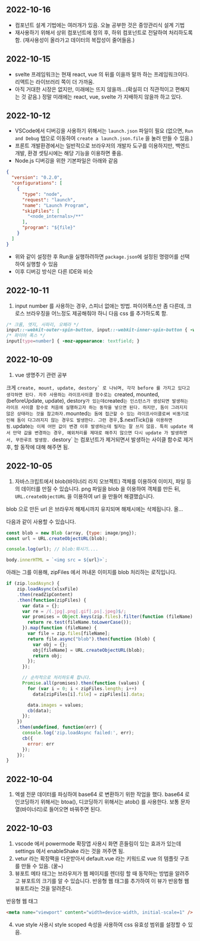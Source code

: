 ## 2022-10-16

- 컴포넌트 설계 기법에는 여러개가 있음. 오늘 공부한 것은 중앙관리식 설계 기법
- 재사용하기 위해서 상위 컴포넌트에 정의 후, 하위 컴포넌트로 전달하여 처리하도록 함. (재사용성이 올라가고 데이터의 복잡성이 줄어들음.)

## 2022-10-15

- svelte 프레임워크는 현재 react, vue 의 뒤를 이을까 말까 하는 프레임워크이다. 리액트는 라이브러리 쪽이 더 가까움.
- 아직 거대한 시장은 없지만, 미래에는 뜨지 않을까...(확실히 더 직관적이고 편해지는 것 같음.) 정말 미래에는 react, vue, svelte 가 지배하지 않을까 하고 있다.

## 2022-10-12

- VSCode에서 디버깅을 사용하기 위해서는 `launch.json` 파일이 필요 (없으면, `Run and Debug` 탭으로 이동하여 `create a launch.json.file` 을 눌러 만들 수 있음.)
- 프론트 개발환경에서는 일반적으로 브라우저의 개발자 도구를 이용하지만, 백엔드 개발, 환경 셋팅시에는 해당 기능을 이용하면 좋음.
- Node.js 디버깅을 위한 기본파일은 아래와 같음
```json
{
  "version": "0.2.0",
  "configurations": [
    {
      "type": "node",
      "request": "launch",
      "name": "Launch Program",
      "skipFiles": [
        "<node_internals>/**"
      ],
      "program": "${file}"
    }
  ]
}
```
- 위와 같이 설정한 후 Run을 실행하려하면 `package.json`에 설정된 명령어를 선택하여 실행할 수 있음
- 이후 디버깅 방식은 다른 IDE와 비슷

## 2022-10-11

1. input number 를 사용하는 경우, 스피너 없애는 방법. 파이어폭스만 좀 다른데, 크로스 브라우징을 어느정도 제공해줘야 하니 다음 css 를 추가하도록 함.

```css
/* 크롬, 엣지, 사파리, 오페라 */
input::-webkit-outer-spin-button, input::-webkit-inner-spin-button { -webkit-appearance: none; margin: 0; }
/* 파이어 폭스 */
input[type=number] { -moz-appearance: textfield; }
```

## 2022-10-09

1. vue 생명주기 관련 공부

크게 ``create, mount, update, destory` 로 나뉘며, 각각 before 를 가지고 있다고 생각하면 된다.
자주 사용하는 라이프사이클 함수로는 ``created, mounted, (beforeUpdate, update), destory` 가 있는데
`created` 는 인스턴스가 생성되면 발생하는 라이프 사이클 함수로 처음에 실행하고자 하는 동작을 넣으면 된다. 하지만, 돔이 그려지지 않은 상태라는 것을 참고하자.
`mounted` 는 돔에 접근할 수 있는 라이프사이클로써 비동기로 인해 돔이 다그려지지 않는 경우도 발생한다. 그런 경우, `$.nextTick()` 을 이용하면 됨.
`update` 는 이제 어떤 값이 변경 이후 발생하는데 필자는 잘 쓰지 않음. 특히 update 에서 만약 값을 변경하는 경우, 예외처리를 제대로 해주지 않으면 다시 update 가 발생하면서, 무한루프 발생함. 
`destory` 는 컴포넌트가 제거되면서 발생하는 사이클 함수로 제거 후, 할 동작에 대해 해주면 됨.

## 2022-10-05

1. 자바스크립트에서 blob(바이너리 라지 오브젝트) 객체를 이용하여 이미지, 파일 등의 데이터를 만질 수 있습니다.
png 파일을 blob 을 이용하여 객체를 만든 뒤, `URL.createObjectURL` 을 이용하여 url 을 만들어 해결했습니다.

blob 으로 만든 url 은 브라우저 해제시까지 유지되며 해제시에는 삭제됩니다. 올...

다음과 같이 사용할 수 있습니다.
```js
const blob = new Blob (array, {type: image/png});
const url = URL.createObjectURL(blob);

console.log(url); // blob:뭐시기....

body.innerHTML = `<img src = ${url}>`;
```

아래는 그를 이용해, zipFiles 에서 꺼내온 이미지를 blob 처리하는 로직입니다.
```js
if (zip.loadAsync) {
    zip.loadAsync(xlsxFile)
    .then(readZipContent)
    .then(function(zipFiles) {
      var data = {};
      var re = /(.jpg|.png|.gif|.ps|.jpeg)$/;
      var promises = Object.keys(zip.files).filter(function (fileName) {
        return re.test(fileName.toLowerCase());
      }).map(function (fileName) {
        var file = zip.files[fileName];
        return file.async("blob").then(function (blob) {
          var obj = {};
          obj[fileName] = URL.createObjectURL(blob);
          return obj;
        });
      });

      // 순차적으로 처리하도록 합니다.
      Promise.all(promises).then(function (values) {
        for (var i = 0; i < zipFiles.length; i++)
          data[zipFiles[i].file] = zipFiles[i].data;

        data.images = values;
        cb(data);
      });
    })
    .then(undefined, function(err) {
      console.log('zip.loadAsync failed:', err);
      cb({
        error: err
      });
    });
}
```

## 2022-10-04

1. 엑셀 전문 데이터를 파싱하여 base64 로 변환하기 위한 작업을 했다. 
base64 로 인코딩하기 위해서는 btoa(), 디코딩하기 위해서는 atob() 를 사용한다. 보통 문자열(바이너리)로 들어오면 바꿔주면 된다.

## 2022-10-03

1. vscode 에서 powermode 확장앱 사용시 화면 흔들림이 있는 효과가 있는데 settings 에서 enableShake 라는 것을 꺼주면 됨.
2. vetur 라는 확장팩을 다운받아서 default.vue 라는 키워드로 vue 의 템플릿 구조를 만들 수 있음. (꿀~)
3. 뷰포트 메타 태그는 브라우저가 웹 페이지를 렌더링 할 때 동작하는 방법을 알려주고 뷰포트의 크기를 알 수 있습니다. 
반응형 웹 태그를 추가하여 이 뷰가 반응형 웹 뷰포트라는 것을 알려준다.

반응형 웹 태그
```html
<meta name="viewport" content="width=device-width, initial-scale=1" />
```
4. vue style 사용시 style scoped 속성을 사용하여 css 유효성 범위를 설정할 수 있음.